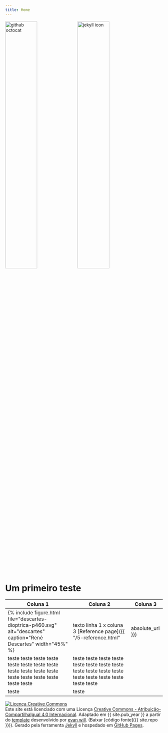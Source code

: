 ```yaml
---
title: Home
---
```


<div> 
    <img src="{{ '/images/octocat.jpg' | absolute_url }}" alt="github octocat" style="width:45%;" >
    <img src="{{ '/images/jekyll.png' | absolute_url }}" alt="jekyll icon" style="width:45%;" >
</div>

# Um primeiro teste

Coluna 1 | Coluna 2 | Coluna 3
----------- | ----------- | ----------- 
{% include figure.html file="descartes-dioptrica-p460.svg" alt="descartes" caption="René Descartes" width="45%" %} | texto linha 1 x coluna 3 [Reference page]({{ "/5-reference.html" | absolute_url }}) | <img src="{{ '/images/jekyll.png' | absolute_url }}" alt="jekyll icon" style="width:45%;" >
teste teste teste teste teste teste teste teste teste teste teste teste teste teste teste teste teste teste  | teste teste teste teste teste teste teste teste teste teste teste teste teste teste teste teste teste teste 
teste | teste



<a rel="license" href="http://creativecommons.org/licenses/by-sa/4.0/"><img alt="Licença Creative Commons" style="border-width:0" src="https://i.creativecommons.org/l/by-sa/4.0/88x31.png" /></a><br />Este site está licenciado com uma Licença <a rel="license" href="http://creativecommons.org/licenses/by-sa/4.0/">Creative Commons - Atribuição-CompartilhaIgual 4.0 Internacional</a>. Adaptado em {{ site.pub_year }} a partir do [template](https://github.com/evanwill/workshop-template) desenvolvido por <a href="https://github.com/evanwill">evan will</a>. (Baixar [código fonte]({{ site.repo }})). Gerado pela ferramenta [Jekyll](https://jekyllrb.com/) e hospedado em [GitHub Pages](https://pages.github.com/).
